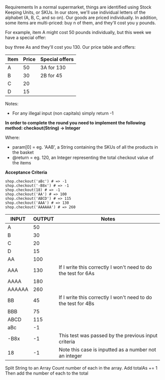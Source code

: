Requirements
In a normal supermarket, things are identified using Stock Keeping Units, or SKUs. In our store, we'll use individual letters of the alphabet (A, B, C, and so on). Our goods are priced individually. In addition, some items are multi-priced: buy n of them, and they'll cost you y pounds.

For example, item A might cost 50 pounds individually, but this week we have a special offer:

buy three As and they'll cost you 130.
Our price table and offers:


| Item | Price | Special offers |
|------|-------|----------------|
| A    | 50    | 3A for 130     |
| B    | 30    | 2B for 45      |
| C    | 20    |                |
| D    | 15    |                |

Notes:

- For any illegal input (non capitals) simply return -1

**In order to complete the round you need to implement the following method: checkout(String) -> Integer**

Where:

- param[0] = eg. 'AAB', a String containing the SKUs of all the products in the basket
- @return = eg. 120, an Integer representing the total checkout value of the items

**Acceptance Criteria**
```
shop.checkout('aBc') # => -1
shop.checkout('-B8x') # => -1
shop.checkout(18) # => -1
shop.checkout('AA') # => 100
shop.checkout('ABCD') # => 115
shop.checkout('AAA') # => 130
shop.checkout('AAAAAA') # => 260
```



| INPUT | OUTPUT | Notes|
|-------|--------|------|
|A      |   50   |
|B      |   30   |
|C      |   20   |
|D      |   15   |
|AA     |   100  |
|AAA    |   130  | If I write this correctly I won't need to do the test for 6As
|AAAA   |   180  |
|AAAAAA |   260  | 
|BB     |   45   | If I write this correctly I won't need to do the test for 4Bs
|BBB    |   75   |
|ABCD   |   115  |
|aBc    |   -1   |
|-B8x   |   -1   | This test was passed by the previous input criteria
|18     |   -1   | Note this case is inputted as a number not an integer

Split String to an Array
Count number of each in the array.
Add totalAs += 1
Then add the number of each to the total
